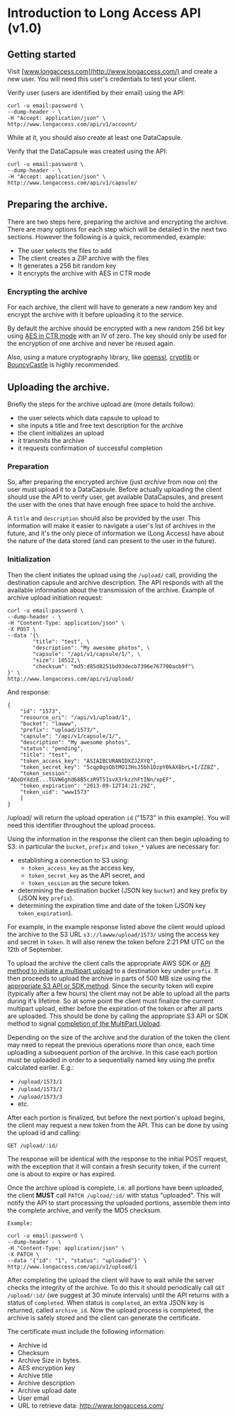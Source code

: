 # Introduction to Long Access API (v1.0)

## Getting started

Visit [www.longaccess.com](http://www.longaccess.com/) and create a new user. You will need this user's credentials to test your client. 

Verify user (users are identified by their email) using the API:

    curl -u email:password \
    --dump-header - \
    -H "Accept: application/json" \
    http://www.longaccess.com/api/v1/account/

While at it, you should also create at least one DataCapsule. 

Verify that the DataCapsule was created using the API:

    curl -u email:password \
    --dump-header - \
    -H "Accept: application/json" \
    http://www.longaccess.com/api/v1/capsule/
   
## Preparing the archive.

There are two steps here, preparing the archive and encrypting the archive. There are many options for each step which will be detailed in the next two sections. However the following is a quick, recommended, example:

* The user selects the files to add
* The client creates a ZIP archive with the files
* It generates a 256 bit random key
* It encrypts the archive with AES in CTR mode

### Encrypting the archive

For each archive, the client will have to generate a new random key and encrypt the archive with it before uploading it to the service.

By default the archive should be encrypted with a new random 256 bit key using [AES in CTR mode][] with an IV of zero. The key should only be used for the encryption of one archive and never be reused again.

Also, using a mature cryptography library, like [openssl][], [cryptlib][] or [BouncyCastle][] is highly recommended.

 [AES in CTR mode]: http://en.wikipedia.org/wiki/Block_cipher_mode_of_operation#Counter_.28CTR.29
 [openssl]: https://www.openssl.org/
 [BouncyCastle]: http://bouncycastle.org/
 [cryptlib]: http://www.cs.auckland.ac.nz/~pgut001/cryptlib/
 [ADF]: adf.md 

## Uploading the archive.

Briefly the steps for the archive upload are (more details follow):

* the user selects which data capsule to upload to
* she inputs a title and free text description for the archive
* the client initializes an upload 
* it transmits the archive
* it requests confirmation of successful completion

### Preparation

So, after preparing the encrypted archive (just *archive* from now on) the user must upload it to a DataCapsule. Before actually uploading the client should use the API to verify user, get available DataCapsules, and present the user with the ones that have enough free space to hold the archive.

A `title` and `description` should also be provided by the user. This information will make it easier to navigate a user's list of archives in the future, and it's the only piece of information we (Long Access) have about the nature of the data stored (and can present to the user in the future).

### Initialization

Then the client initiates the upload using the `/upload/` call, providing the destination capsule and archive description. The API responds with all the available information about the transmission of the archive. Example of archive upload initiation request:
    
    curl -u email:password \
    --dump-header - \
    -H "Content-Type: application/json" \
    -X POST \
    --data '{\
    		"title": "test", \
    		"description": "My awesome photos", \
    		"capsule": "/api/v1/capsule/1/", \
    		"size": 10512,\
    		"checksum": "md5:d85d8251bd93decb7396e767700acb9f"\
    }' \
    http://www.longaccess.com/api/v1/upload/

And response:

    {
        "id": "1573",
        "resource_uri": "/api/v1/upload/1",
        "bucket": "lawww",
        "prefix": "upload/1573/",
        "capsule": "/api/v1/capsule/1/", 
        "description": "My awesome photos",
        "status": "pending", 
        "title": "test",
        "token_access_key": "ASIAIBCURANIDXZJ2XYQ",
        "token_secret_key": "5cqp0qsQbtMO13HsJ5bh1DzpY0kAX8brL+I/ZZ8Z",
        "token_session": "AQoDYXdzE...TGVW6ghd68B5czR9T51svX3rkzzhFtINn/xpEF",
        "token_expiration": "2013-09-12T14:21:29Z",
        "token_uid": "www1573"
        ]
    }

    
/upload/ will return the upload operation `id` ("1573" in this example). You will need this identifier throughout the upload process.

Using the information in the response the client can then begin uploading to S3: in particular the `bucket`, `prefix` and `token_*` values are necessary for:

* establishing a connection to S3 using:
    - `token_access_key` as the access key,
    - `token_secret_key` as the API secret, and
    - `token_session` as the secure token.
* determining the destination bucket (JSON key `bucket`) and key prefix by (JSON key `prefix`).
* determining the expiration time and date of the token (JSON key `token_expiration`).

For example, in the example response listed above the client would upload the archive to the S3 URL `s3://lawww/upload/1573/` using the access key and secret in `token`. It will also renew the token before 2:21 PM UTC on the 12th of September.

To upload the archive the client calls the appropriate AWS SDK or [API method to initiate a multipart upload][InitMultiPart] to a destination key under `prefix`. It then proceeds to upload the archive in parts of 500 MB size using the [appropriate S3 API or SDK method][UploadPart]. Since the security token will expire (typically after a few hours) the client may not be able to upload all the parts during it's lifetime. So at some point the client must finalize the current multipart upload, either before the expiration of the token or after all parts are uploaded. This should be done by calling the appropriate S3 API or SDK method to signal [completion of the MultiPart Upload][CompleteMultiPart].

Depending on the size of the archive and the duration of the token the client may need to repeat the previous operations more than once, each time uploading a subsequent portion of the archive. In this case each portion must be uploaded in order to a sequentially named key using the prefix calculated earlier. E.g.:
- `/upload/1573/1`
- `/upload/1573/2`
- `/upload/1573/3`
- etc.

After each portion is finalized, but before the next portion's upload begins, the client may request a new token from the API. This can be done by using the upload id and calling:

    GET /upload/:id/
    
The response will be identical with the response to the initial POST request, with the exception that it will contain a fresh security token, if the current one is about to expire or has expired.

Once the archive upload is complete, i.e. all portions have been uploaded, the client **MUST** call `PATCH /upload/:id/` with status "uploaded". This will notify the API to start processing the uploaded portions, assemble them into the complete archive, and verify the MD5 checksum.

    Example: 

    curl -u email:password \
    --dump-header - \
    -H "Content-Type: application/json" \
    -X PATCH \
    --data '{"id": "1", "status": "uploaded"}' \
    http://www.longaccess.com/api/v1/upload/1

After completing the upload the client will have to wait while the server checks the integrity of the archive. To do this it should periodically call `GET /upload/:id/` (we suggest at 30 minute intervals) until the API returns with a status of `completed`. When status is `completed`, an extra JSON key is returned, called `archive_id`. Now the upload process is completed, the archive is safely stored and the client can generate the certificate.

The certificate must include the following information:

- Archive id 
- Checksum 
- Archive Size in bytes.
- AES encryption key 
- Archive title 
- Archive description
- Archive upload date
- User email
- URL to retrieve data: http://www.longaccess.com/

 [InitMultiPart]: http://docs.aws.amazon.com/AmazonS3/latest/API/mpUploadInitiate.html
 [CompleteMultiPart]: http://docs.aws.amazon.com/AmazonS3/latest/API/mpUploadComplete.html
 [UploadPart]: http://docs.aws.amazon.com/AmazonS3/latest/API/mpUploadUploadPart.html

